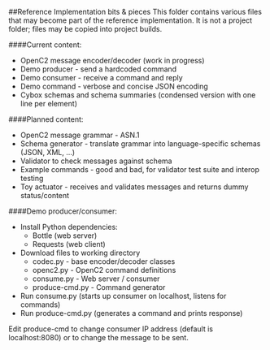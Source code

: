 ##Reference Implementation bits & pieces
This folder contains various files that may become part of the reference implementation.
It is not a project folder; files may be copied into project builds.

####Current content:
* OpenC2 message encoder/decoder (work in progress)
* Demo producer - send a hardcoded command
* Demo consumer - receive a command and reply
* Demo command - verbose and concise JSON encoding
* Cybox schemas and schema summaries (condensed version with one line per element)

####Planned content:
* OpenC2 message grammar - ASN.1
* Schema generator - translate grammar into language-specific schemas (JSON, XML, ...)
* Validator to check messages against schema
* Example commands - good and bad, for validator test suite and interop testing
* Toy actuator - receives and validates messages and returns dummy status/content

####Demo producer/consumer:
* Install Python dependencies:
    * Bottle (web server)
    * Requests (web client)
* Download files to working directory
    * codec.py - base encoder/decoder classes
    * openc2.py - OpenC2 command definitions
    * consume.py - Web server / consumer
    * produce-cmd.py - Command generator
* Run consume.py (starts up consumer on localhost, listens for commands)
* Run produce-cmd.py (generates a command and prints response)

Edit produce-cmd to change consumer IP address (default is localhost:8080) or to change the message to be sent.